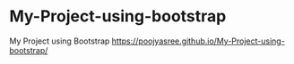# My-Project-using-bootstrap
My Project using Bootstrap
https://poojyasree.github.io/My-Project-using-bootstrap/
